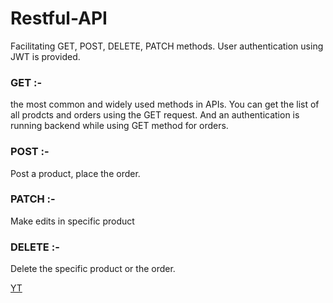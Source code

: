 # Restful-API

Facilitating GET, POST, DELETE, PATCH methods.
User authentication using JWT is provided.

### GET :- 
the most common and widely used methods in APIs. 
You can get the list of all prodcts and orders using the GET request.
And an authentication is running backend while using GET method for orders.

### POST :- 
Post a product, place the order.

### PATCH :-
Make edits in specific product

### DELETE :-
Delete the specific product or the order.




[YT](https://www.youtube.com/watch?v=0oXYLzuucwE&list=PL55RiY5tL51q4D-B63KBnygU6opNPFk_q)

